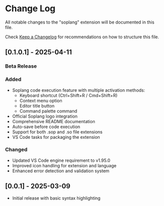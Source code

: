 # Change Log

All notable changes to the "soplang" extension will be documented in this file.

Check [Keep a Changelog](http://keepachangelog.com/) for recommendations on how to structure this file.

## [0.1.0.1] - 2025-04-11
### Beta Release

### Added
- Soplang code execution feature with multiple activation methods:
  - Keyboard shortcut (Ctrl+Shift+R / Cmd+Shift+R)
  - Context menu option
  - Editor title button
  - Command palette command
- Official Soplang logo integration
- Comprehensive README documentation
- Auto-save before code execution
- Support for both .sop and .so file extensions
- VS Code tasks for packaging the extension

### Changed
- Updated VS Code engine requirement to v1.95.0
- Improved icon handling for extension and language
- Enhanced error detection and validation system

## [0.0.1] - 2025-03-09
- Initial release with basic syntax highlighting